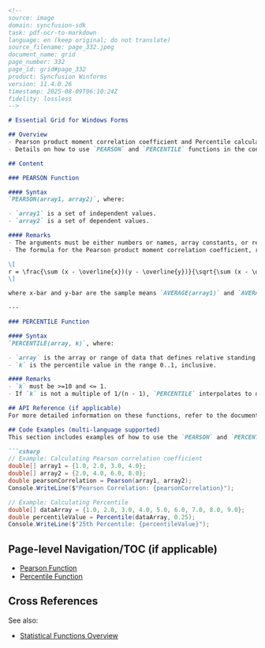 ```markdown
<!--
source: image
domain: syncfusion-sdk
task: pdf-ocr-to-markdown
language: en (keep original; do not translate)
source_filename: page_332.jpeg
document_name: grid
page_number: 332
page_id: grid#page_332
product: Syncfusion Winforms
version: 11.4.0.26
timestamp: 2025-08-09T06:10:24Z
fidelity: lossless
-->

# Essential Grid for Windows Forms

## Overview
- Pearson product moment correlation coefficient and Percentile calculations explained.
- Details on how to use `PEARSON` and `PERCENTILE` functions in the context of data analysis.

## Content

### PEARSON Function

#### Syntax
`PEARSON(array1, array2)`, where:

- `array1` is a set of independent values.
- `array2` is a set of dependent values.

#### Remarks
- The arguments must be either numbers or names, array constants, or references that contain numbers.
- The formula for the Pearson product moment correlation coefficient, r, is:

\[
r = \frac{\sum (x - \overline{x})(y - \overline{y})}{\sqrt{\sum (x - \overline{x})^2 \sum (y - \overline{y})^2}}
\]

where x-bar and y-bar are the sample means `AVERAGE(array1)` and `AVERAGE(array2)`.

---

### PERCENTILE Function

#### Syntax
`PERCENTILE(array, k)`, where:

- `array` is the array or range of data that defines relative standing.
- `k` is the percentile value in the range 0..1, inclusive.

#### Remarks
- `k` must be >=10 and <= 1.
- If `k` is not a multiple of 1/(n - 1), `PERCENTILE` interpolates to determine the value at the k-th percentile.

## API Reference (if applicable)
For more detailed information on these functions, refer to the documentation provided by Syncfusion for Essential Grid for Windows Forms. These functions are generally available in the context of data manipulation and statistical analysis.

## Code Examples (multi-language supported)
This section includes examples of how to use the `PEARSON` and `PERCENTILE` functions in your code.

```csharp
// Example: Calculating Pearson correlation coefficient
double[] array1 = {1.0, 2.0, 3.0, 4.0};
double[] array2 = {2.0, 4.0, 6.0, 8.0};
double pearsonCorrelation = Pearson(array1, array2);
Console.WriteLine($"Pearson Correlation: {pearsonCorrelation}");

// Example: Calculating Percentile
double[] dataArray = {1.0, 2.0, 3.0, 4.0, 5.0, 6.0, 7.0, 8.0, 9.0};
double percentileValue = Percentile(dataArray, 0.25);
Console.WriteLine($"25th Percentile: {percentileValue}");
```

## Page-level Navigation/TOC (if applicable)
- [Pearson Function](#pearson-function)
- [Percentile Function](#percentile-function)

## Cross References
See also:
- [Statistical Functions Overview](#statistical-functions-overview)

<!-- tags: [syncfusion-sdk, syncfusion-winforms, statistical-functions, pearson, percentile] keywords: [pearson, percentile, statistical functions, essential grid] -->
```